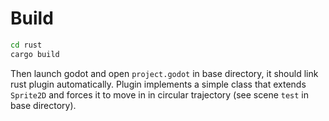# Build

```bash
cd rust
cargo build
```
Then launch godot and open `project.godot` in base directory, it should link rust plugin automatically.
Plugin implements a simple class that extends `Sprite2D` and forces it to move in in circular trajectory (see scene `test` in base directory).
